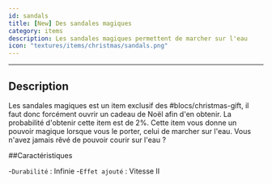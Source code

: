 ```yaml
---
id: sandals
title: [New] Des sandales magiques
category: items
description: Les sandales magiques permettent de marcher sur l'eau
icon: "textures/items/christmas/sandals.png"
---
```

___
## Description

Les sandales magiques est un item exclusif des #blocs/christmas-gift, il faut donc forcément ouvrir un cadeau de Noël afin d'en obtenir. La probabilité d'obtenir cette item est de 2%.
Cette item vous donne un pouvoir magique lorsque vous le porter, celui de marcher sur l'eau. Vous n'avez jamais rêvé de pouvoir courir sur l'eau ?

##Caractéristiques 

-``Durabilité`` : Infinie 
-``Effet ajouté`` : Vitesse II
